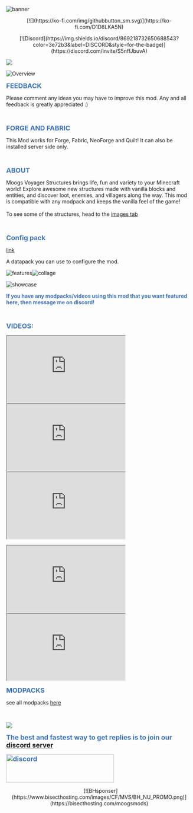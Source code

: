 ![banner](https://www.bisecthosting.com/images/CF/MVS/BH_NU_HEADER.png)

<p style="text-align:center">[![](https://ko-fi.com/img/githubbutton_sm.svg)](https://ko-fi.com/D1D8LKA5N)</p><p style="text-align:center">[![Discord](https://img.shields.io/discord/869218732650688543?color=3e72b3&label=DISCORD&style=for-the-badge)](https://discord.com/invite/S5nffJbuvA)</p>

[![](https://img.shields.io/badge/My-projects-3e72b3?style=for-the-badge&logo=curseforge)](https://www.curseforge.com/members/finndog_123/projects)

![Overview](https://www.bisecthosting.com/images/CF/MVS/BH_NU_BANNER1.png)

<span style="font-size:18px;color:#3e72b3"><strong>FEEDBACK</strong></span>

<span style="font-size:14px">Please comment any ideas you may have to improve this mod. Any and all feedback is greatly appreciated :)</span>

 

<span style="font-size:14px"><span style="color:#3e72b3;font-size:18px"><strong>FORGE AND FABRIC</strong></span>&nbsp;</span>

<span style="font-size:14px">This Mod works for Forge, Fabric, NeoForge and Quilt! It can also be installed server side only.<br></span>

 

<span style="font-size:18px;color:#3e72b3"><strong>ABOUT</strong></span>

<span style="font-size:14px">Moogs Voyager Structures brings life, fun and variety to your Minecraft world! Explore awesome new structures made with vanilla blocks and entities, and discover loot, enemies, and villagers along the way. This mod is compatible with any modpack and keeps the vanilla feel of the game!<br><br>To see some of the structures, head to the&nbsp;<a href="https://www.curseforge.com/minecraft/mc-mods/moogs-voyager-structures/screenshots" rel="nofollow">images tab</a></span>

 

<span style="color:#3e72b3;font-size:18px"><strong>Config pack</strong></span>

<span style="font-size:14px"><a href="https://www.curseforge.com/minecraft/texture-packs/mvs-moogs-voyager-structure-config-pack" rel="nofollow">link</a></span>

<span style="font-size:14px">A datapack you can use to configure the mod.</span>

![features](https://www.bisecthosting.com/images/CF/MVS/BH_NU_BANNER2.png)![collage](https://i.imgur.com/epC7vBE.png)

![showcase](https://www.bisecthosting.com/images/CF/MVS/BH_NU_BANNER4.png)

<span style="font-size:14px;color:#3e72b3"><strong>If you have any modpacks/videos using this mod that you want featured here, then message me on discord!</strong></span>

 

<span style="font-size:18px"><span style="color:#3e72b3"><strong>VIDEOS:</strong></span>&nbsp;</span>

<span><iframe src="https://www.youtube.com/embed/z0HMHeHAlZ4?wmode=transparent" width="320" height="180" allowfullscreen="allowfullscreen"></iframe></span><span><iframe src="https://www.youtube.com/embed/8e1M7q9xczE?wmode=transparent" width="320" height="180" allowfullscreen="allowfullscreen"></iframe></span><span><iframe src="https://www.youtube.com/embed/uZTwDSCTnCI?wmode=transparent" width="320" height="180" allowfullscreen="allowfullscreen"></iframe></span>

<span><iframe src="https://www.youtube.com/embed/umTiIV1mpJg?t=21s" width="320" height="180" allowfullscreen="allowfullscreen"></iframe></span><span><iframe src="https://www.youtube.com/embed/R0MbDUuVNHU" width="320" height="180" allowfullscreen="allowfullscreen"></iframe></span>

<span style="font-size:18px;color:#3e72b3"><strong>MODPACKS</strong></span>

<span style="font-size:14px">see all modpacks <a href="https://www.modpackindex.com/modpack/finder?included_mods=37802" rel="nofollow">here</a></span>

 

![](https://www.bisecthosting.com/images/CF/MVS/BH_NU_BANNER3.png)

<span style="font-size:18px;color:#3e72b3"><strong>The best and fastest way to get replies is to join our <a href="https://discord.gg/S5nffJbuvA" rel="nofollow">discord server</a></strong></span>

<span style="font-size:18px"><a href="https://discord.gg/S5nffJbuvA" rel="nofollow"><span style="color:#3e72b3"><strong><img src="https://i.imgur.com/sfAmR3Y.png" alt="discord" width="292" height="76"></strong></span></a></span>

<p style="text-align:center">   
[![BHsponser](https://www.bisecthosting.com/images/CF/MVS/BH_NU_PROMO.png)](https://bisecthosting.com/moogsmods)</p>